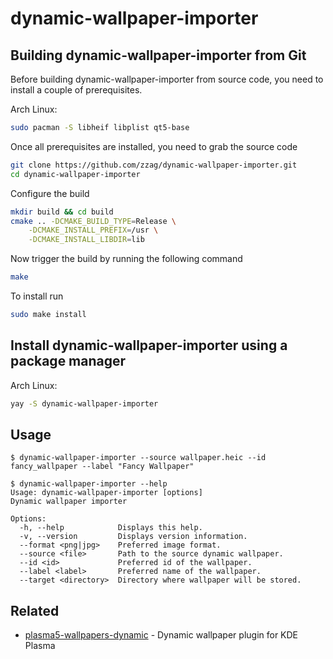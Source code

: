 # dynamic-wallpaper-importer


## Building dynamic-wallpaper-importer from Git

Before building dynamic-wallpaper-importer from source code, you need to install
a couple of prerequisites.

Arch Linux:

```sh
sudo pacman -S libheif libplist qt5-base
```

Once all prerequisites are installed, you need to grab the source code

```sh
git clone https://github.com/zzag/dynamic-wallpaper-importer.git
cd dynamic-wallpaper-importer
```

Configure the build

```sh
mkdir build && cd build
cmake .. -DCMAKE_BUILD_TYPE=Release \
    -DCMAKE_INSTALL_PREFIX=/usr \
    -DCMAKE_INSTALL_LIBDIR=lib
```

Now trigger the build by running the following command

```sh
make
```

To install run

```sh
sudo make install
```


## Install dynamic-wallpaper-importer using a package manager

Arch Linux:

```sh
yay -S dynamic-wallpaper-importer
```


## Usage

```
$ dynamic-wallpaper-importer --source wallpaper.heic --id fancy_wallpaper --label "Fancy Wallpaper"
```

```
$ dynamic-wallpaper-importer --help
Usage: dynamic-wallpaper-importer [options]
Dynamic wallpaper importer

Options:
  -h, --help            Displays this help.
  -v, --version         Displays version information.
  --format <png|jpg>    Preferred image format.
  --source <file>       Path to the source dynamic wallpaper.
  --id <id>             Preferred id of the wallpaper.
  --label <label>       Preferred name of the wallpaper.
  --target <directory>  Directory where wallpaper will be stored.
```


## Related

* [plasma5-wallpapers-dynamic](https://github.com/zzag/plasma5-wallpapers-dynamic) -
  Dynamic wallpaper plugin for KDE Plasma
